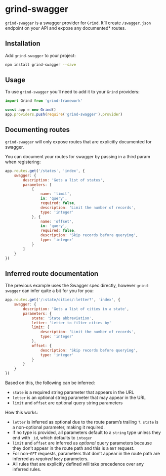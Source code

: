 # grind-swagger

`grind-swagger` is a swagger provider for `Grind`.  It’ll create `/swagger.json` endpoint on your API and expose any documented* routes.

## Installation

Add `grind-swagger` to your project:

```bash
npm install grind-swagger --save
```

## Usage

To use `grind-swagger` you’ll need to add it to your `Grind` providers:

```js
import Grind from 'grind-framework'

const app = new Grind()
app.providers.push(require('grind-swagger').provider)
```

## Documenting routes

`grind-swagger` will only expose routes that are explicitly documented for swagger.

You can document your routes for swagger by passing in a third param when registering:

```js
app.routes.get('/states', 'index', {
	swagger: {
		description: 'Gets a list of states',
		parameters: [
			{
				name: 'limit',
				in: 'query',
				required: false,
				description: 'Limit the number of records',
				type: 'integer'
			}, {
				name: 'offset',
				in: 'query',
				required: false,
				description: 'Skip records before querying',
				type: 'integer'
			}
		]
	}
})
```

## Inferred route documentation

The previous example uses the Swagger spec directly, however `grind-swagger` can infer quite a bit for you for you:

```js
app.routes.get('/:state/cities/:letter?', 'index', {
	swagger: {
		description: 'Gets a list of cities in a state',
		parameters: {
			state: 'State abbreviation',
			letter: 'Letter to filter cities by'
			limit: {
				description: 'Limit the number of records',
				type: 'integer'
			},
			offset: {
				description: 'Skip records before querying',
				type: 'integer'
			}
		}
	}
})
```

Based on this, the following can be inferred:

* `state` is a required string parameter that appears in the URL
* `letter` is an optional string parameter that may appear in the URL
* `limit` and `offset` are optional query string parameters

How this works:

* `letter` is inferred as optional due to the route param’s trailing `?`.  `state` is a non-optional parameter, making it required.
* If no type is provided, all parameters default to a `string` type unless they end with `_id`, which defaults to `integer`
* `limit` and `offset` are inferred as _optional_ query parameters because they don’t appear in the route path and this is a `GET` request.
* For non-`GET` requests, parameters that don’t appear in the route path are inferred as _required_ `body` parameters.
* All rules that are explicitly defined will take precedence over any inferred rules.
